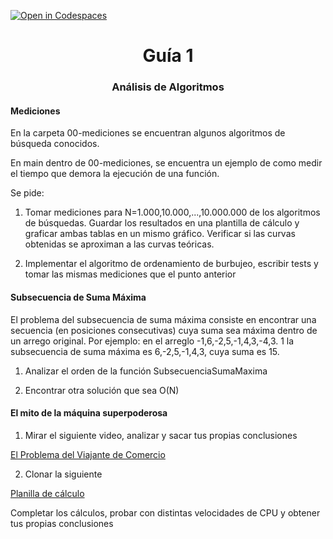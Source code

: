 [![Open in Codespaces](https://classroom.github.com/assets/launch-codespace-f4981d0f882b2a3f0472912d15f9806d57e124e0fc890972558857b51b24a6f9.svg)](https://classroom.github.com/open-in-codespaces?assignment_repo_id=10566977)
<h1 align="center">Guía 1</h1>

<h3 align="center">Análisis de Algoritmos</h2>

<h4>Mediciones</h4>

En la carpeta 00-mediciones se encuentran algunos algoritmos de búsqueda conocidos. 

En main dentro de 00-mediciones, se encuentra un ejemplo de como medir el tiempo que demora la ejecución de una función.

Se pide:

1. Tomar mediciones para N=1.000,10.000,...,10.000.000 de los algoritmos de búsquedas. Guardar los resultados en una plantilla de cálculo y graficar ambas tablas en un mismo gráfico. Verificar si las curvas obtenidas se aproximan a las curvas teóricas.

2. Implementar el algoritmo de ordenamiento de burbujeo, escribir tests y tomar las mismas mediciones que el punto anterior

<h4>Subsecuencia de Suma Máxima</h4>

El problema del subsecuencia de suma máxima consiste en encontrar una secuencia (en posiciones consecutivas) cuya suma sea máxima dentro de un arrego original. Por ejemplo: en el arreglo -1,6,-2,5,-1,4,3,-4,3. 1 la subsecuencia de suma máxima es 6,-2,5,-1,4,3, cuya suma es 15.

1. Analizar el orden de la función SubsecuenciaSumaMaxima

2. Encontrar otra solución que sea O(N)

<h4>El mito de la máquina superpoderosa</h4>

1. Mirar el siguiente video, analizar y sacar tus propias conclusiones

<a href="https://www.youtube.com/watch?v=oSPkod-M6Gc&t=2s">El Problema del Viajante de Comercio</a>

2. Clonar la siguiente 

<a href="https://docs.google.com/spreadsheets/d/1i1jjbYdJ63bpxtnJy2ZiMYXDjYz4bIOcJqGDrb1qE1g/copy">Planilla de cálculo</a>

Completar los cálculos, probar con distintas velocidades de CPU y obtener tus propias conclusiones
